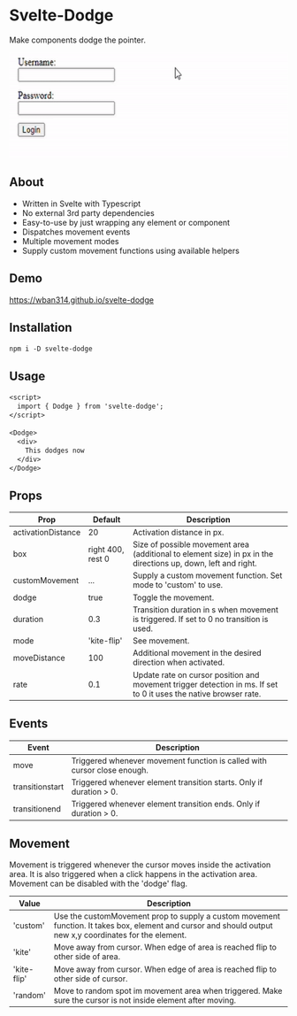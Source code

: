 # Svelte-Dodge

Make components dodge the pointer.

<img src="./gif/demo.gif" alt="Demo Gif" height="190">

## About

- Written in Svelte with Typescript
- No external 3rd party dependencies
- Easy-to-use by just wrapping any element or component
- Dispatches movement events
- Multiple movement modes
- Supply custom movement functions using available helpers

## Demo

https://wban314.github.io/svelte-dodge

## Installation

```
npm i -D svelte-dodge
```

## Usage

```svelte
<script>
  import { Dodge } from 'svelte-dodge'; 
</script>

<Dodge>
  <div>
    This dodges now
  </div>
</Dodge>
```

## Props

| Prop | Default |Description|
|-----|---------------|--------------|
|activationDistance|20|Activation distance in px.|
|box|right 400, rest 0|Size of possible movement area (additional to element size) in px in the directions up, down, left and right.|
|customMovement|...|Supply a custom movement function. Set mode to 'custom' to use.|
|dodge|true|Toggle the movement.|
|duration|0.3|Transition duration in s when movement is triggered. If set to 0 no transition is used.|
|mode|'kite-flip'|See movement.|
|moveDistance|100|Additional movement in the desired direction when activated.|
|rate|0.1|Update rate on cursor position and movement trigger detection in ms. If set to 0 it uses the native browser rate.|

## Events

| Event | Description|
|-----|-----------------------------|
|move|Triggered whenever movement function is called with cursor close enough.|
|transitionstart|Triggered whenever element transition starts. Only if duration > 0.|
|transitionend|Triggered whenever element transition ends. Only if duration > 0.|

## Movement

Movement is triggered whenever the cursor moves inside the activation area. It is also triggered when a click happens in the activation area. Movement can be disabled with the 'dodge' flag.

| Value |Description|
|-----|--------------|
|'custom'|Use the customMovement prop to supply a custom movement function. It takes box, element and cursor and should output new x,y coordinates for the element.|
|'kite'|Move away from cursor. When edge of area is reached flip to other side of area.|
|'kite-flip'|Move away from cursor. When edge of area is reached flip to other side of cursor.|
|'random'|Move to random spot im movement area when triggered. Make sure the cursor is not inside element after moving.|


